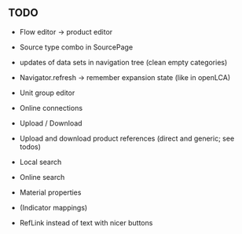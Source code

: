 ## TODO
* Flow editor -> product editor

* Source type combo in SourcePage
* updates of data sets in navigation tree (clean empty categories)
* Navigator.refresh -> remember expansion state (like in openLCA)
* Unit group editor
* Online connections
* Upload / Download
* Upload and download product references (direct and generic; see todos)
* Local search
* Online search
* Material properties
* (Indicator mappings)
* RefLink instead of text with nicer buttons